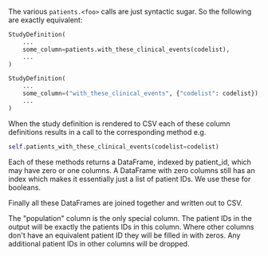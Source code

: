 The various `patients.<foo>` calls are just syntactic sugar. So the
following are exactly equivalent:
```py
StudyDefinition(
    ...
    some_column=patients.with_these_clinical_events(codelist),
    ...
)
```

```py
StudyDefinition(
    ...
    some_column=("with_these_clinical_events", {"codelist": codelist}),
    ...
)
```

When the study definition is rendered to CSV each of these column
definitions results in a call to the corresponding method e.g.
```py
self.patients_with_these_clinical_events(codelist=codelist)
```

Each of these methods returns a DataFrame, indexed by patient_id, which
may have zero or one columns. A DataFrame with zero columns still has
an index which makes it essentially just a list of patient IDs. We use
these for booleans.

Finally all these DataFrames are joined together and written out to CSV.

The "population" column is the only special column. The patient IDs in
the output will be exactly the patients IDs in this column. Where other
columns don't have an equivalent patient ID they will be filled in with
zeros. Any additional patient IDs in other columns will be dropped.
